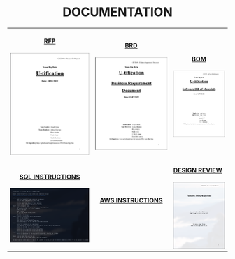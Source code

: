 <h1 align="center">DOCUMENTATION</h1>
<table>
  <tr>
    <td>
      <!-- RFP -->
      <h4 align="center">
        <a href="https://github.com/JosephArmas/side-quest/tree/main/documentation/utification/RFP">RFP
        </a>
      </h4>
       <a href="https://github.com/JosephArmas/side-quest/blob/main/documentation/utification/RFP/CECS491A-RFPv6.pdf"> 
        <img src="https://github.com/JosephArmas/side-quest/blob/main/documentation/.assets/rfp_preview.png">
      </a> 
    </td>
    <td>
      <!-- BRD -->
      <h4 align="center">
        <a href="https://github.com/JosephArmas/side-quest/tree/main/documentation/utification/BRD">BRD
        </a>
      </h4>
      <a href="https://github.com/JosephArmas/side-quest/blob/main/documentation/utification/BRD/CECS491A-BRD%20V8.pdf"> 
        <img src="https://github.com/JosephArmas/side-quest/blob/main/documentation/.assets/brd_preview.png">
      </a> 
    </td>
    <td>
      <!-- BOM -->
      <h4 align="center">
        <a href="https://github.com/JosephArmas/side-quest/tree/main/documentation/utification/bill%20of%20materials">BOM
        </a>
      </h4>
      <a href="https://github.com/JosephArmas/side-quest/blob/main/documentation/utification/bill%20of%20materials/Software%20Bill%20of%20Materials%20v2.pdf"> 
        <img src="https://github.com/JosephArmas/side-quest/blob/main/documentation/.assets/bom_preview.png">
      </a> 
    </td>
  </tr>
  <tr>
    <td>
      <!-- SQL -->
      <h4 align="center">
        <a href="https://github.com/JosephArmas/side-quest/tree/main/documentation/utification/SQL%20Instructions">SQL INSTRUCTIONS
        </a>
      </h4>
      <a href="https://github.com/JosephArmas/side-quest/blob/main/documentation/utification/SQL%20Instructions/README.txt"> 
        <img src="https://github.com/JosephArmas/side-quest/blob/main/documentation/.assets/sql_preview.png">
      </a> 
    </td>
    <td>
      <!-- AWS -->
      <h4 align="center">
        <a href="">AWS INSTRUCTIONS
        </a>
      </h4>
      <a href=""> 
        <img src="">
      </a> 
    </td>
    <td>
      <!-- Design Review -->
      <a href="">
        <h4>DESIGN REVIEW</h4>
      </a>
      <a href=""> 
        <img src="https://github.com/JosephArmas/side-quest/blob/main/documentation/.assets/design_review_preview.png">
      </a> 
    </td>
  </tr>  
</table>

